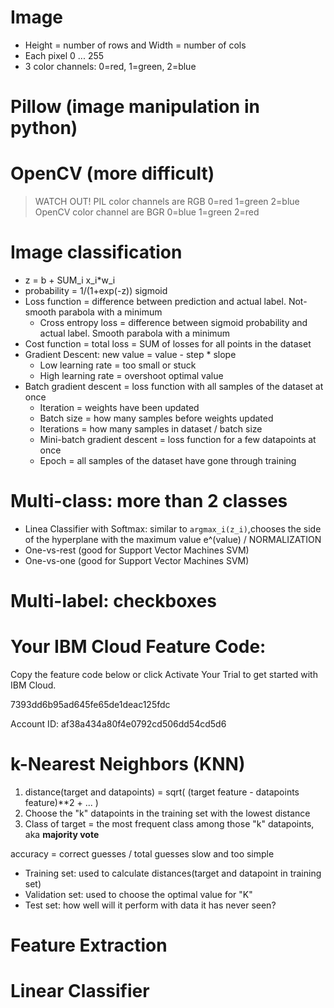 # Image
- Height = number of rows and Width = number of cols
- Each pixel 0 ... 255
- 3 color channels: 0=red, 1=green, 2=blue

# Pillow (image manipulation in python)
# OpenCV (more difficult)
> WATCH OUT!
> PIL color channels are RGB 0=red 1=green 2=blue
> OpenCV color channel are BGR 0=blue 1=green 2=red

# Image classification

- z = b + SUM_i x_i*w_i
- probability = 1/(1+exp(-z)) sigmoid
- Loss function = difference between prediction and actual label. Not-smooth parabola with a minimum
    - Cross entropy loss = difference between sigmoid probability and actual label. Smooth parabola with a minimum
- Cost function = total loss = SUM of losses for all points in the dataset
- Gradient Descent: new value = value - step * slope
    - Low learning rate = too small or stuck
    - High learning rate = overshoot optimal value
- Batch gradient descent = loss function with all samples of the dataset at once
    - Iteration = weights have been updated
    - Batch size = how many samples before weights updated
    - Iterations = how many samples in dataset / batch size
    - Mini-batch gradient descent = loss function for a few datapoints at once
    - Epoch = all samples of the dataset have gone through training

# Multi-class: more than 2 classes
- Linea Classifier with Softmax: similar to `argmax_i(z_i)`,chooses the side of the hyperplane with the maximum value
    e^(value) / NORMALIZATION
- One-vs-rest (good for Support Vector Machines SVM)
- One-vs-one (good for Support Vector Machines SVM)
# Multi-label: checkboxes

# Your IBM Cloud Feature Code:



Copy the feature code below or click Activate Your Trial to get started with IBM Cloud.

7393dd6b95ad645fe65de1deac125fdc

Account ID: af38a434a80f4e0792cd506dd54cd5d6

# k-Nearest Neighbors (KNN)

1. distance(target and datapoints) = sqrt( (target feature - datapoints feature)**2 + ... )
2. Choose the "k" datapoints in the training set with the lowest distance
3. Class of target = the most frequent class among those "k" datapoints, aka **majority vote**

accuracy = correct guesses / total guesses
slow and too simple

- Training set: used to calculate distances(target and datapoint in training set)
- Validation set: used to choose the optimal value for "K"
- Test set: how well will it perform with data it has never seen?

# Feature Extraction
# Linear Classifier
